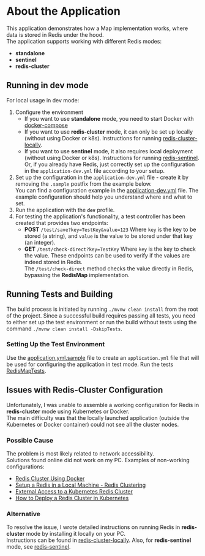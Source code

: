 # About the Application

This application demonstrates how a Map implementation works, where data is stored in Redis under the hood.  
The application supports working with different Redis modes:
- **standalone**
- **sentinel**
- **redis-cluster**

## Running in dev mode
For local usage in dev mode:
1. Configure the environment
    - If you want to use **standalone** mode, you need to start Docker with [docker-compose](redis-db-dev/redis-standalone/docker-compose.yaml)
    - If you want to use **redis-cluster** mode, it can only be set up locally (without using Docker or k8s).
      Instructions for running [redis-cluster-locally](redis-db-dev/redis-cluster-locally/ReadMe(EN).md).
    - If you want to use **sentinel** mode, it also requires local deployment (without using Docker or k8s).
      Instructions for running [redis-sentinel](redis-db-dev/redis-sentinel/ReadMe(EN).md).
      Or, if you already have Redis, just correctly set up the configuration in the `application-dev.yml` file according to your setup.
2. Set up the configuration in the `application-dev.yml` file - create it by removing the `.sample` postfix from the example below.  
   You can find a configuration example in the [application-dev.yml](src/main/resources/application-dev.yml.sample) file.
   The example configuration should help you understand where and what to set.
3. Run the application with the **`dev`** profile.
4. For testing the application's functionality, a test controller has been created that provides two endpoints:
    - **POST** `/test/save?key=TestKey&value=123`
      Where `key` is the key to be stored (a string), and `value` is the value to be stored under that key (an integer).
    - **GET** `/test/check-direct?key=TestKey`
      Where `key` is the key to check the value.
      These endpoints can be used to verify if the values are indeed stored in Redis.  
      The `/test/check-direct` method checks the value directly in Redis, bypassing the **RedisMap** implementation.

## Running Tests and Building
The build process is initiated by running `./mvnw clean install` from the root of the project. Since a successful build
requires passing all tests, you need to either set up the test environment or run the build without tests using
the command `./mvnw clean install -DskipTests`.

### Setting Up the Test Environment
Use the [application.yml.sample](src/test/resources/application.yml.sample) file to create an `application.yml` file that will be used for configuring the application in test mode.
Run the tests [RedisMapTests](src/test/java/com/task/test_task/tests/RedisMapTests.java).

## Issues with Redis-Cluster Configuration
Unfortunately, I was unable to assemble a working configuration for Redis in **redis-cluster** mode using Kubernetes or Docker.  
The main difficulty was that the locally launched application (outside the Kubernetes or Docker container) could not see all the cluster nodes.

### Possible Cause
The problem is most likely related to network accessibility.  
Solutions found online did not work on my PC. Examples of non-working configurations:
- [Redis Cluster Using Docker](https://medium.com/@ahmettuncertr/redis-cluster-using-docker-1c8458a93d4b)
- [Setup a Redis in a Local Machine - Redis Clustering](https://medium.com/@ishara11rathnayake/setup-a-redis-in-a-local-machine-redis-clustering-120289f71df5)
- [External Access to a Kubernetes Redis Cluster](https://dev.to/kermodebear/external-access-to-a-kuberenetes-redis-cluster-46n6)
- [How to Deploy a Redis Cluster in Kubernetes](https://medium.com/@dmitry.romanoff/how-to-deploy-a-redis-cluster-in-kubernetes-65c967887f6f)

### Alternative
To resolve the issue, I wrote detailed instructions on running Redis in **redis-cluster** mode by installing it locally on your PC.  
Instructions can be found in [redis-cluster-locally](redis-db-dev/redis-cluster-locally/ReadMe(EN).md).
Also, for **redis-sentinel** mode, see [redis-sentinel](redis-db-dev/redis-sentinel/ReadMe(EN).md).

